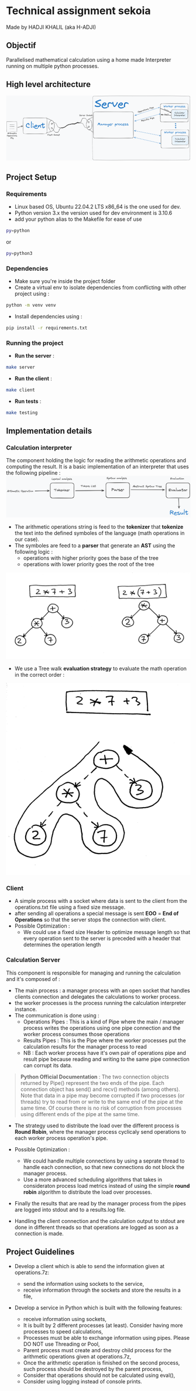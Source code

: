 # Technical assignment sekoia

Made by HADJI KHALIL (aka H-ADJI)

## Objectif

Parallelised mathematical calculation using a home made Interpreter running on multiple python processes.

## High level architecture

![architecture image](/assets/IPC_calculator.png "architecture")

## Project Setup

### Requirements

- Linux based OS, Ubuntu 22.04.2 LTS x86_64 is the one used for dev.
- Python version 3.x the version used for dev environment is 3.10.6
- add your python alias to the Makefile for ease of use 

```sh
py=python
```

or

```sh
py=python3
```

### Dependencies

- Make sure you're inside the project folder
- Create a virtual env to isolate dependencies from conflicting with other project using :

```sh
python -m venv venv
```

- Install dependencies using :

```sh
pip install -r requirements.txt
```

### Running the project

- **Run the server** :

```sh
make server
```

- **Run the client** :

```sh
make client
```

- **Run tests** :

```sh
make testing
```

## Implementation details

### Calculation interpreter

The component holding the logic for reading the arithmetic operations and computing the result. It is a basic implementation of an interpreter that uses the following pipeline :
![Pipeline image](/assets/InterpreterPipeline.png "architecture")

- The arithmetic operations string is feed to the **tokenizer** that **tokenize** the text into the defined symboles of the language (math operations in our case).
- The symboles are feed to a **parser** that generate an **AST** using the following logic :
  - operations with higher priority goes the base of the tree
  - operations with lower priority goes the root of the tree

<p align="center"><img src="assets/AST_example2.png" /></p>
  
- We use a Tree walk **evaluation strategy** to evaluate the math operation in the correct order :

<p align="center"><img src="assets/AST_example1.png" /></p>

### Client

- A simple process with a socket where data is sent to the client from the operations.txt file using a fixed size message.
- after sending all operations a special message is sent **EOO** = **End of Operations** so that the server stops the connection with client.
- Possible Optimization :
  - We could use a fixed size Header to optimize message length so that every operation sent to the server is preceded with a header that determines the operation length

### Calculation Server

This component is responsible for managing and running the calculation and it's composed of :

- The main process : a manager process with an open socket that handles clients connection and delegates the calculations to worker process.
- the worker processes is the process running the calculation interpreter instance.
- The communication is done using :
  - Operations Pipes : This is a kind of Pipe where the main / manager process writes the operations using one pipe connection and the worker process consumes those operations
  - Results Pipes : This is the Pipe where the worker processes put the calculation results for the manager process to read
  - NB : Each worker process have it's own pair of operations pipe and result pipe because reading and writing to the same pipe connection can corrupt its data.

> **Python Official Documentation** :
> The two connection objects returned by Pipe() represent the two ends of the pipe. Each connection object has send() and recv() methods (among others). Note that data in a pipe may become corrupted if two processes (or threads) try to read from or write to the same end of the pipe at the same time. Of course there is no risk of corruption from processes using different ends of the pipe at the same time.

- The strategy used to distribute the load over the different process is **Round Robin**, where the manager process cyclicaly send operations to each worker process operation's pipe.
- Possible Optimization :
  - We could handle multiple connections by using a seprate thread to handle each connection, so that new connections do not block the manager process.
  - Use a more advanced scheduling algorithms that takes in consideraton process load metrics instead of using the simple **round robin** algorithm to distribute the load over processes.

- Finally the results that are read by the manager process from the pipes are logged into stdout and to a results.log file.
- Handling the client connection and the calculation output to stdout are done in different threads so that operations are logged as soon as a connection is made.

## Project Guidelines

- Develop a client which is able to send the information given at operations.7z:
  - send the information using sockets to the service,
  - receive information through the sockets and store the results in a file,

- Develop a service in Python which is built with the following features:
  - receive information using sockets,
  - It is built by 2 different processes (at least). Consider having more processes to speed calculations,
  - Processes must be able to exchange information using pipes. Please DO NOT use Threading or Pool,
  - Parent process must create and destroy child process for the arithmetic operations given at operations.7z,
  - Once the arithmetic operation is finished on the second process, such process should be destroyed by the parent process,
  - Consider that operations should not be calculated using eval(),
  - Consider using logging instead of console prints.
